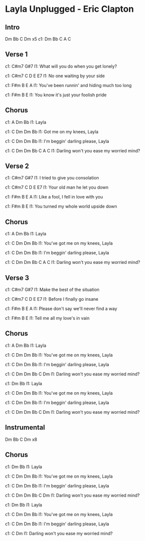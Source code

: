 ---
---

# Layla Unplugged - Eric Clapton

## Intro
Dm  Bb  C  Dm   x5
c1: Dm  Bb  C  A C

## Verse 1
c1: C#m7                           G#7
l1:  What will you do when you get lonely?

c1: C#m7   C       D       E    E7
l1: No one waiting by your side

c1: F#m         B           E               A
l1: You've been runnin' and hiding much too long

c1: F#m           B                 E
l1: You know it's just your foolish pride

## Chorus
c1: A     Dm  Bb
l1: Layla

c1: C            Dm             Dm  Bb
l1: Got me on my knees, Layla

c1:     C               Dm           Dm  Bb
l1: I'm beggin' darling please, Layla

c1: C                 Dm               Dm  Bb  C  A C
l1: Darling won't you ease my worried mind?

## Verse 2
c1: C#m7                      G#7
l1: I tried to give you consolation

c1: C#m7     C      D       E    E7
l1: Your old man he let you down

c1: F#m    B       E                 A
l1: Like a fool, I fell in love with you

c1: F#m           B                  E
l1: You turned my whole world upside down

## Chorus
c1: A     Dm  Bb
l1: Layla

c1:        C            Dm            Dm  Bb
l1: You've got me on my knees, Layla

c1:     C               Dm            Dm  Bb
l1: I'm beggin' darling please, Layla

c1: C                 Dm                    Dm  Bb  C  A C
l1: Darling won't you ease my worried mind?

## Verse 3
c1: C#m7                    G#7
l1: Make the best of the situation

c1: C#m7     C       D    E    E7
l1: Before I finally go insane

c1: F#m          B         E            A
l1: Please don't say we'll never find a way

c1: F#m     B                E
l1: Tell me all my love's in vain

## Chorus
c1: A     Dm  Bb
l1: Layla

c1:        C            Dm           Dm  Bb
l1: You've got me on my knees, Layla

c1:     C               Dm            Dm  Bb
l1: I'm beggin' darling please, Layla

c1: C                 Dm                    Dm  Bb  C  Dm
l1: Darling won't you ease my worried mind?

c1:    Dm  Bb
l1: Layla

c1:        C            Dm           Dm  Bb
l1: You've got me on my knees, Layla

c1:     C               Dm            Dm  Bb
l1: I'm beggin' darling please, Layla

c1: C                 Dm                    Dm  Bb  C  Dm
l1: Darling won't you ease my worried mind?

## Instrumental
Dm  Bb  C  Dm  x8
 
## Chorus
c1:    Dm  Bb
l1: Layla

c1:        C            Dm           Dm  Bb
l1: You've got me on my knees, Layla

c1:     C               Dm            Dm  Bb
l1: I'm beggin' darling please, Layla

c1: C                 Dm                    Dm  Bb  C  Dm
l1: Darling won't you ease my worried mind?

c1:    Dm  Bb
l1: Layla

c1:        C            Dm           Dm  Bb
l1: You've got me on my knees, Layla

c1:     C               Dm            Dm  Bb
l1: I'm beggin' darling please, Layla

c1: C                                   Dm
l1: Darling won't you ease my worried mind?